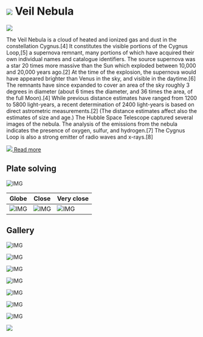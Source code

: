 # ![](..//Imaging//Common/pyl-tiny.png) Veil Nebula
![](..//Imaging//HD/Veil_Nebula+00+co.jpg)

The Veil Nebula is a cloud of heated and ionized gas and dust in the constellation Cygnus.[4] It constitutes the visible portions of the Cygnus Loop,[5] a supernova remnant, many portions of which have acquired their own individual names and catalogue identifiers. The source supernova was a star 20 times more massive than the Sun which exploded between 10,000 and 20,000 years ago.[2] At the time of the explosion, the supernova would have appeared brighter than Venus in the sky, and visible in the daytime.[6] The remnants have since expanded to cover an area of the sky roughly 3 degrees in diameter (about 6 times the diameter, and 36 times the area, of the full Moon).[4] While previous distance estimates have ranged from 1200 to 5800 light-years, a recent determination of 2400 light-years is based on direct astrometric measurements.[2] (The distance estimates affect also the estimates of size and age.) The Hubble Space Telescope captured several images of the nebula. The analysis of the emissions from the nebula indicates the presence of oxygen, sulfur, and hydrogen.[7] The Cygnus Loop is also a strong emitter of radio waves and x-rays.[8]

[![](..//Imaging//Common/Wikipedia.png) Read more](https://en.wikipedia.org/wiki/Veil_Nebula)
## Plate solving 


![IMG](..//Imaging//HD/Veil_Nebula_Annotated.jpg)


| Globe | Close | Very close |
| ----- | ----- | ----- |
|![IMG](..//Imaging//HD/Veil_Nebula_Globe.jpg) |![IMG](..//Imaging//HD/Veil_Nebula_Close.jpg) |![IMG](..//Imaging//HD/Veil_Nebula_Closer.jpg) |

## Gallery
![IMG](..//Imaging//HD/Veil_Nebula+00+co.jpg) 

![IMG](..//Imaging//HD/Veil_Nebula+01+co.jpg) 

![IMG](..//Imaging//HD/Veil_Nebula+02+co.jpg) 

![IMG](..//Imaging//HD/Veil_Nebula+03+co.jpg) 

![IMG](..//Imaging//HD/Veil_Nebula+04+co.jpg) 

![IMG](..//Imaging//HD/Veil_Nebula+05+co.jpg) 

![IMG](..//Imaging//HD/Veil_Nebula+06+co.jpg) 

![](..//Imaging//HD/Veil_Nebula+00+bg.jpg)
